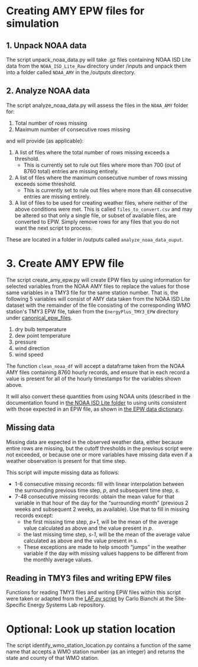 # Creating AMY EPW files for simulation

## 1. Unpack NOAA data

The script unpack_noaa_data.py will take .gz files containing NOAA ISD Lite data from the `NOAA_ISD_Lite_Raw` directory
under /inputs and unpack them into a folder called `NOAA_AMY`
in the /outputs directory.

## 2. Analyze NOAA data

The script analyze_noaa_data.py will assess the files in the `NOAA_AMY` folder for:

1. Total number of rows missing
1. Maximum number of consecutive rows missing

and will provide (as applicable):

1. A list of files where the total number of rows missing exceeds a threshold.
   - This is currently set to rule out files where more than 700 (out of 8760 total) entries are missing entirely.
1. A list of files where the maximum consecutive number of rows missing exceeds some threshold.
   - This is currently set to rule out files where more than 48 consecutive entries are missing entirely.
1. A list of files to be used for creating weather files, where neither of the above conditions were met. 
This is called `files_to_convert.csv` and may be altered so that only a single file, or subset of available files, 
are converted to EPW. Simply remove rows for any files that you do not want the next script to process.

These are located in a folder in /outputs called `analyze_noaa_data_ouput`.


# 3. Create AMY EPW file

The script create_amy_epw.py will create EPW files by using information for selected variables from the
NOAA AMY files to replace the values for those same variables in a TMY3 file for the same station number. 
That is, the following 5 variables will consist of AMY data taken from the NOAA ISD Lite dataset with the remainder
of the file consisting of the corresponding WMO station's TMY3 EPW file, taken
from the `EnergyPlus_TMY3_EPW` directory under [canonical_epw_files](../../inputs/canonical_epw_files).

1. dry bulb temperature
1. dew point temperature
1. pressure
1. wind direction
1. wind speed

The function `clean_noaa_df` will accept a dataframe taken from the NOAA AMY
files containing 8760 hourly records, and ensure that in each record a value is
present for all of the hourly timestamps for the variables shown above.

It will also convert these quantities from using NOAA units (described in the
documentation found in [the NOAA ISD Lite folder](../../inputs/canonical_epw_files/NOAA_ISD_Lite_Raw) to
using units consistent with those expected in an EPW file, as shown in [the EPW data dictionary](https://bigladdersoftware.com/epx/docs/8-3/auxiliary-programs/energyplus-weather-file-epw-data-dictionary.html).

## Missing data

Missing data are expected in the observed weather data, either because entire rows are missing, but the cutoff 
thresholds in the previous script were not exceeded, or because one or more variables have missing data even if a
weather observation is present for that time step.

This script will impute missing data as follows:

- 1-6 consecutive missing records: fill with linear interpolation between the surrounding previous time step, *p*, 
and subsequent time step, *s*.
- 7-48 consecutive missing records: obtain the mean value for that variable in that hour of the day for the 
“surrounding month” (previous 2 weeks and subsequent 2 weeks, as available). Use that to fill in missing records except:
  - the first missing time step, *p+1*, will be the mean of the average value calculated as above and the value 
  present in *p*.
  - the last missing time step, *s-1*, will be the mean of the average value calculated as above and the value present 
  in *s*.
  - These exceptions are made to help smooth “jumps” in the weather variable if the day with missing values happens to 
  be different from the monthly average values.
  
## Reading in TMY3 files and writing EPW files
Functions for reading TMY3 files and writing EPW files within this script were taken or adapted from the 
[LAF.py script](https://github.com/SSESLab/laf/blob/master/LAF.py) by Carlo Bianchi at the Site-Specific Energy Systems 
Lab repository.

# Optional: Look up station location

The script identify_wmo_station_location.py contains a function of the same name that accepts a WMO station number (as an integer) and returns the state and county of that WMO station.


